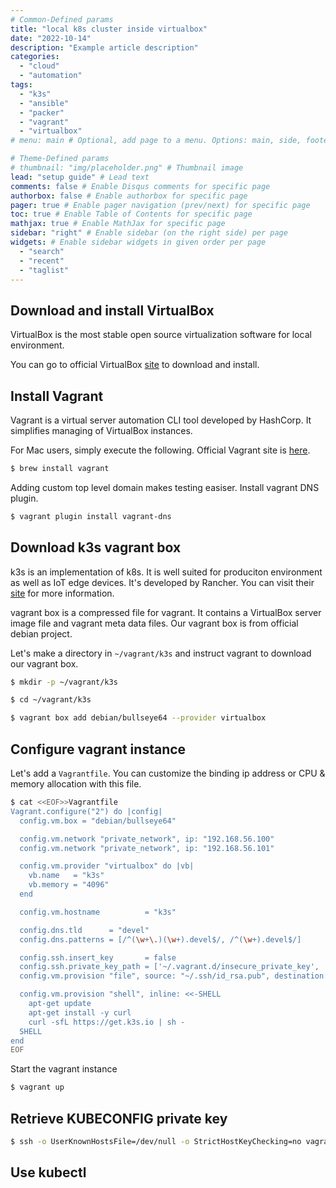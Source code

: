 ```yaml
---
# Common-Defined params
title: "local k8s cluster inside virtualbox"
date: "2022-10-14"
description: "Example article description"
categories:
  - "cloud"
  - "automation"
tags:
  - "k3s"
  - "ansible"
  - "packer"
  - "vagrant"
  - "virtualbox"
# menu: main # Optional, add page to a menu. Options: main, side, footer

# Theme-Defined params
# thumbnail: "img/placeholder.png" # Thumbnail image
lead: "setup guide" # Lead text
comments: false # Enable Disqus comments for specific page
authorbox: false # Enable authorbox for specific page
pager: true # Enable pager navigation (prev/next) for specific page
toc: true # Enable Table of Contents for specific page
mathjax: true # Enable MathJax for specific page
sidebar: "right" # Enable sidebar (on the right side) per page
widgets: # Enable sidebar widgets in given order per page
  - "search"
  - "recent"
  - "taglist"
---
```


## Download and install VirtualBox
VirtualBox is the most stable open source virtualization software for local environment.

You can go to official VirtualBox [site](https://www.virtualbox.org/wiki/Downloads) to download and install.

## Install Vagrant
Vagrant is a virtual server automation CLI tool developed by HashCorp. It simplifies managing of VirtualBox instances.

For Mac users, simply execute the following. Official Vagrant site is [here](https://www.vagrantup.com).
```bash
$ brew install vagrant
```

Adding custom top level domain makes testing easiser. Install vagrant DNS plugin.
```bash
$ vagrant plugin install vagrant-dns
```

## Download k3s vagrant box
k3s is an implementation of k8s. It is well suited for produciton environment as well as IoT edge devices. It's developed by Rancher. You can visit their [site](https://rancher.com) for more information.

vagrant box is a compressed file for vagrant. It contains a VirtualBox server image file and vagrant meta data files. Our vagrant box is from official debian project.

Let's make a directory in `~/vagrant/k3s` and instruct vagrant to download our vagrant box.
```bash
$ mkdir -p ~/vagrant/k3s

$ cd ~/vagrant/k3s

$ vagrant box add debian/bullseye64 --provider virtualbox
```

## Configure vagrant instance
Let's add a `Vagrantfile`. You can customize the binding ip address or CPU & memory allocation with this file.

```bash
$ cat <<EOF>>Vagrantfile
Vagrant.configure("2") do |config|
  config.vm.box = "debian/bullseye64"

  config.vm.network "private_network", ip: "192.168.56.100"
  config.vm.network "private_network", ip: "192.168.56.101"

  config.vm.provider "virtualbox" do |vb|
    vb.name   = "k3s"
    vb.memory = "4096"
  end

  config.vm.hostname          = "k3s"

  config.dns.tld      = "devel"
  config.dns.patterns = [/^(\w+\.)(\w+).devel$/, /^(\w+).devel$/]

  config.ssh.insert_key       = false
  config.ssh.private_key_path = ['~/.vagrant.d/insecure_private_key', '~/.ssh/id_rsa']
  config.vm.provision "file", source: "~/.ssh/id_rsa.pub", destination: "~/.ssh/authorized_keys"

  config.vm.provision "shell", inline: <<-SHELL
    apt-get update
    apt-get install -y curl
    curl -sfL https://get.k3s.io | sh -
  SHELL
end
EOF
```

Start the vagrant instance
```bash
$ vagrant up
```

## Retrieve KUBECONFIG private key
```bash
$ ssh -o UserKnownHostsFile=/dev/null -o StrictHostKeyChecking=no vagrant@192.168.56.100 "sudo cat /etc/rancher/k3s/k3s.yaml" > ~/.kube/local.config
```

## Use kubectl
